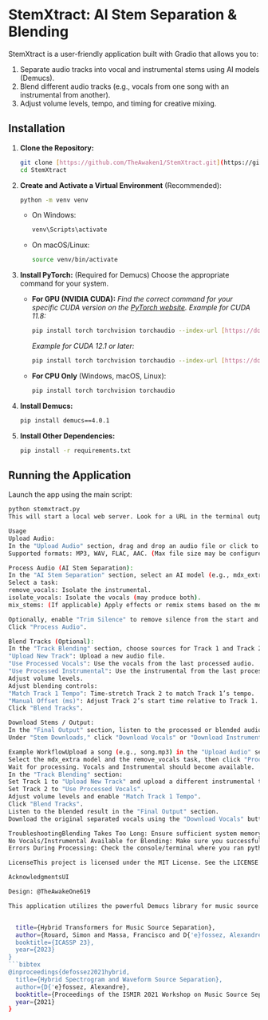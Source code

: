 # StemXtract: AI Stem Separation & Blending

StemXtract is a user-friendly application built with Gradio that allows you to:
1.  Separate audio tracks into vocal and instrumental stems using AI models (Demucs).
2.  Blend different audio tracks (e.g., vocals from one song with an instrumental from another).
3.  Adjust volume levels, tempo, and timing for creative mixing.

## Installation

1.  **Clone the Repository:**
    ```bash
    git clone [https://github.com/TheAwaken1/StemXtract.git](https://github.com/TheAwaken1/StemXtract.git)
    cd StemXtract
    ```

2.  **Create and Activate a Virtual Environment** (Recommended):
    ```bash
    python -m venv venv
    ```
    * On Windows:
        ```bash
        venv\Scripts\activate
        ```
    * On macOS/Linux:
        ```bash
        source venv/bin/activate
        ```

3.  **Install PyTorch:** (Required for Demucs) Choose the appropriate command for your system.

    * **For GPU (NVIDIA CUDA):**
        *Find the correct command for your specific CUDA version on the [PyTorch website](https://pytorch.org/get-started/locally/).*
        *Example for CUDA 11.8:*
        ```bash
        pip install torch torchvision torchaudio --index-url [https://download.pytorch.org/whl/cu118](https://download.pytorch.org/whl/cu118)
        ```
        *Example for CUDA 12.1 or later:*
        ```bash
        pip install torch torchvision torchaudio --index-url [https://download.pytorch.org/whl/cu121](https://download.pytorch.org/whl/cu121)
        ```

    * **For CPU Only** (Windows, macOS, Linux):
        ```bash
        pip install torch torchvision torchaudio
        ```

4.  **Install Demucs:**
    ```bash
    pip install demucs==4.0.1
    ```

5.  **Install Other Dependencies:**
    ```bash
    pip install -r requirements.txt
    ```

## Running the Application

Launch the app using the main script:

```bash
python stemxtract.py
This will start a local web server. Look for a URL in the terminal output (e.g., Running on local URL: http://127.0.0.1:7860) and open it in your web browser.

Usage
Upload Audio:
In the "Upload Audio" section, drag and drop an audio file or click to browse.
Supported formats: MP3, WAV, FLAC, AAC. (Max file size may be configured, e.g., 50MB).

Process Audio (AI Stem Separation):
In the "AI Stem Separation" section, select an AI model (e.g., mdx_extra).
Select a task:
remove_vocals: Isolate the instrumental.
isolate_vocals: Isolate the vocals (may produce both).
mix_stems: (If applicable) Apply effects or remix stems based on the model.

Optionally, enable "Trim Silence" to remove silence from the start and end.
Click "Process Audio".

Blend Tracks (Optional):
In the "Track Blending" section, choose sources for Track 1 and Track 2:
"Upload New Track": Upload a new audio file.
"Use Processed Vocals": Use the vocals from the last processed audio.
"Use Processed Instrumental": Use the instrumental from the last processed audio.
Adjust volume levels.
Adjust blending controls:
"Match Track 1 Tempo": Time-stretch Track 2 to match Track 1’s tempo.
"Manual Offset (ms)": Adjust Track 2’s start time relative to Track 1.
Click "Blend Tracks".

Download Stems / Output:
In the "Final Output" section, listen to the processed or blended audio.
Under "Stem Downloads," click "Download Vocals" or "Download Instrumental" to save the separated stems (usually as WAV files).

Example WorkflowUpload a song (e.g., song.mp3) in the "Upload Audio" section.
Select the mdx_extra model and the remove_vocals task, then click "Process Audio."
Wait for processing. Vocals and Instrumental should become available.
In the "Track Blending" section:
Set Track 1 to "Upload New Track" and upload a different instrumental track (e.g., new_instrumental.wav).
Set Track 2 to "Use Processed Vocals".
Adjust volume levels and enable "Match Track 1 Tempo".
Click "Blend Tracks".
Listen to the blended result in the "Final Output" section.
Download the original separated vocals using the "Download Vocals" button if needed.

TroubleshootingBlending Takes Too Long: Ensure sufficient system memory (RAM) and CPU resources. Tempo matching can be resource-intensive. The app might downscale audio (e.g., to 22050 Hz) during tempo matching to manage memory.
No Vocals/Instrumental Available for Blending: Make sure you successfully ran a processing task (remove_vocals or isolate_vocals) first.
Errors During Processing: Check the console/terminal where you ran python stemxtract.py for detailed error messages. Ensure all dependencies (e.g., resampy, pedalboard, PyTorch, Demucs) are correctly installed in your virtual environment.

LicenseThis project is licensed under the MIT License. See the LICENSE file for details.

AcknowledgmentsUI 

Design: @TheAwakeOne619

This application utilizes the powerful Demucs library for music source separation. Please cite the relevant papers if you use results from this tool in your work: https://github.com/adefossez/demucs@inproceedings{rouard2022hybrid,


  title={Hybrid Transformers for Music Source Separation},
  author={Rouard, Simon and Massa, Francisco and D{'e}fossez, Alexandre},
  booktitle={ICASSP 23},
  year={2023}
}
```bibtex
@inproceedings{defossez2021hybrid,
  title={Hybrid Spectrogram and Waveform Source Separation},
  author={D{'e}fossez, Alexandre},
  booktitle={Proceedings of the ISMIR 2021 Workshop on Music Source Separation},
  year={2021}
}
